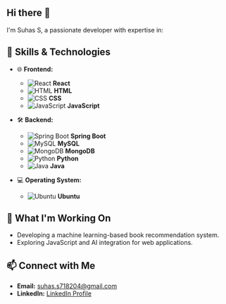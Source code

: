 ## Hi there 👋

<!--
**suhas5324/suhas5324** is a ✨ _special_ ✨ repository because its `README.md` (this file) appears on your GitHub profile.

Here are some ideas to get you started:

- 🔭 I’m currently working on ...
- 🌱 I’m currently learning ...
- 👯 I’m looking to collaborate on ...
- 🤔 I’m looking for help with ...
- 💬 Ask me about ...
- 📫 How to reach me: ...
- 😄 Pronouns: ...
- ⚡ Fun fact: ...
-->

I'm Suhas S, a passionate developer with expertise in:

## 🚀 Skills & Technologies
- 🌐 **Frontend:** 
  - ![React](https://upload.wikimedia.org/wikipedia/commons/a/a7/React-icon.svg) **React**
  - ![HTML](https://upload.wikimedia.org/wikipedia/commons/6/62/HTML5_logo_and_wordmark.svg) **HTML**
  - ![CSS](https://upload.wikimedia.org/wikipedia/commons/6/62/CSS3_logo.svg) **CSS**
  - ![JavaScript](https://upload.wikimedia.org/wikipedia/commons/6/6a/JavaScript-logo.png) **JavaScript**
  
- 🛠️ **Backend:** 
  - ![Spring Boot](https://upload.wikimedia.org/wikipedia/commons/0/0d/Spring_Framework_Logo_2018.svg) **Spring Boot**
  - ![MySQL](https://upload.wikimedia.org/wikipedia/commons/6/68/MySQL_logo.png) **MySQL**
  - ![MongoDB](https://upload.wikimedia.org/wikipedia/commons/4/45/MongoDB-Logo.svg) **MongoDB**
  - ![Python](https://upload.wikimedia.org/wikipedia/commons/c/c3/Python-logo-notext.svg) **Python**
  - ![Java](https://upload.wikimedia.org/wikipedia/commons/thumb/1/1f/Java_logo_and_wordmark.svg/120px-Java_logo_and_wordmark.svg.png) **Java**

- 💻 **Operating System:** 
  - ![Ubuntu](https://upload.wikimedia.org/wikipedia/commons/3/39/Ubuntu_Logo_2015.svg) **Ubuntu**

## 🚀 What I'm Working On
- Developing a machine learning-based book recommendation system.
- Exploring JavaScript and AI integration for web applications.

## 📫 Connect with Me
- **Email:** [suhas.s718204@gmail.com](suhas.s718204@gmail.com)
- **LinkedIn:** [LinkedIn Profile](www.linkedin.com/in/suhas-s5324)
